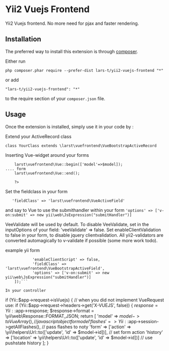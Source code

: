 Yii2 Vuejs Frontend
===================
Yii2 Vuejs frontend.
No more need for pjax and faster rendering.

Installation
------------

The preferred way to install this extension is through [composer](http://getcomposer.org/download/).

Either run

```
php composer.phar require --prefer-dist lars-t/yii2-vuejs-frontend "*"
```

or add

```
"lars-t/yii2-vuejs-frontend": "*"
```

to the require section of your `composer.json` file.


Usage
-----

Once the extension is installed, simply use it in your code by  :

Extend your ActiveRecord class
```class YourClass extends \larst\vuefrontend\VueActiveRecord or
class YourClass extends \larst\vuefrontend\VueBootstrapActiveRecord
```


Inserting Vue-widget around your forms

```<?php
    larst\vuefrontend\Vue::begin(['model'=>$model]);
.... form
    larst\vuefrontend\Vue::end();

    ?>
```

Set the fieldclass in your form
```'fieldClass' => 'larst\vuefrontend\VueBootstrapActiveField' with yii2-bootstrap or
   'fieldClass' => 'larst\vuefrontend\VueActiveField'
```

and say to Vue to use the submithandler within your form
```'options' => ['v-on:submit' => new yii\web\JsExpression("submitHandler")]```

VeeValidate will be used by default. To disable VeeValidate, set in the inputOptions of your field: 'veeValidate' => false.
Set enableClientValidation to false in your form, to disable jquery clientvalidation.
All yii2-validators are converted automagically to v-validate if possible (some more work todo).

example yii form
``` $form = ActiveForm::begin([
            'enableClientScript' => false,
            'fieldClass' => 'larst\vuefrontend\VueBootstrapActiveField',
            'options' => ['v-on:submit' => new yii\web\JsExpression("submitHandler")]
    ]);```

In your controller
```
if (Yii::$app->request->isVuejs) {  // when you did not implement VueRequest use: if (Yii::$app->request->headers->get('X-VUEJS', false)) { 
    $response = Yii::$app->response;
    $response->format = \yii\web\Response::FORMAT_JSON;
    return [
        'model' => $model->toVueArray(),                                                  // javascript object for model
        'flashes' => Yii::$app->session->getAllFlashes(),                                 // pass flashes to noty
        'form' => ['action' => \yii\helpers\Url::to(['update', 'id' => $model->id])],     // set form action
        'history' => ['location' => \yii\helpers\Url::to(['update', 'id' => $model->id])] // use pushstate history
    ];
}
```
